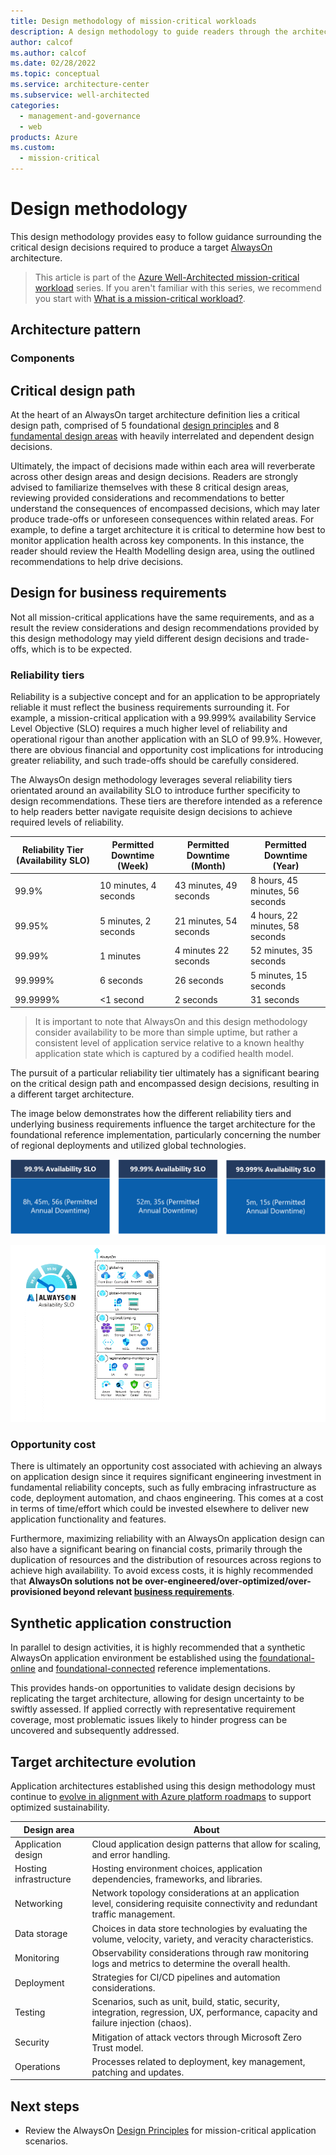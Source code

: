 ```yaml
---
title: Design methodology of mission-critical workloads
description: A design methodology to guide readers through the architectural process of building a mature mission-critical application on Microsoft Azure.
author: calcof
ms.author: calcof
ms.date: 02/28/2022
ms.topic: conceptual
ms.service: architecture-center
ms.subservice: well-architected
categories:
  - management-and-governance
  - web
products: Azure
ms.custom:
  - mission-critical
---
```


# Design methodology

This design methodology provides easy to follow guidance surrounding the critical design decisions required to produce a target [AlwaysOn](https://github.com/azure/alwayson) architecture.

> This article is part of the [Azure Well-Architected mission-critical workload](index.yml) series. If you aren't familiar with this series, we recommend you start with [What is a mission-critical workload?](mission-critical-overview.md#what-is-a-mission-critical-workload).

## Architecture pattern

### Components


## Critical design path

At the heart of an AlwaysOn target architecture definition lies a critical design path, comprised of 5 foundational [design principles](./alwayson-design-principles.md) and 8 [fundamental design areas](./alwayson-design-areas.md) with heavily interrelated and dependent design decisions.

Ultimately, the impact of decisions made within each area will reverberate across other design areas and design decisions. Readers are strongly advised to familiarize themselves with these 8 critical design areas, reviewing provided considerations and recommendations to better understand the consequences of encompassed decisions, which may later produce trade-offs or unforeseen consequences within related areas. For example, to define a target architecture it is critical to determine how best to monitor application health across key components. In this instance, the reader should review the Health Modelling design area, using the outlined recommendations to help drive decisions.

## Design for business requirements

Not all mission-critical applications have the same requirements, and as a result the review considerations and design recommendations provided by this design methodology may yield different design decisions and trade-offs, which is to be expected.

### Reliability tiers

Reliability is a subjective concept and for an application to be appropriately reliable it must reflect the business requirements surrounding it. For example, a mission-critical application with a 99.999% availability Service Level Objective (SLO) requires a much higher level of reliability and operational rigour than another application with an SLO of 99.9%. However, there are obvious financial and opportunity cost implications for introducing greater reliability, and such trade-offs should be carefully considered.

The AlwaysOn design methodology leverages several reliability tiers orientated around an availability SLO to introduce further specificity to design recommendations. These tiers are therefore intended as a reference to help readers better navigate requisite design decisions to achieve required levels of reliability.

|Reliability Tier (Availability SLO)|Permitted Downtime (Week)|Permitted Downtime (Month)|Permitted Downtime (Year)|
|--|--|--|--|
|99.9%|10 minutes, 4 seconds|43 minutes, 49 seconds|8 hours, 45 minutes, 56 seconds|
|99.95%|5 minutes, 2 seconds|21 minutes, 54 seconds|4 hours, 22 minutes, 58 seconds|
|99.99%|1 minutes|4 minutes 22 seconds|52 minutes, 35 seconds|
|99.999%|6 seconds|26 seconds|5 minutes, 15 seconds|
|99.9999%|<1 second|2 seconds|31 seconds|

> It is important to note that AlwaysOn and this design methodology consider availability to be more than simple uptime, but rather a consistent level of application service relative to a known healthy application state which is captured by a codified health model.

The pursuit of a particular reliability tier ultimately has a significant bearing on the critical design path and encompassed design decisions, resulting in a different target architecture.

The image below demonstrates how the different reliability tiers and underlying business requirements influence the target architecture for the foundational reference implementation, particularly concerning the number of regional deployments and utilized global technologies.

![AlwaysOn Reliability Tiers](./images/alwayson-reliability-tiers.png "AlwaysOn Reliability Tiers")

![AlwaysOn SLO Availability Targets](./images/alwayson-slo.gif "AlwaysOn SLO Availability Targets")

### Opportunity cost

There is ultimately an opportunity cost associated with achieving an always on application design since it requires significant engineering investment in fundamental reliability concepts, such as fully embracing infrastructure as code, deployment automation, and chaos engineering. This comes at a cost in terms of time/effort which could be invested elsewhere to deliver new application functionality and features.

Furthermore, maximizing reliability with an AlwaysOn application design can also have a significant bearing on financial costs, primarily through the duplication of resources and the distribution of resources across regions to achieve high availability. To avoid excess costs, it is highly recommended that **AlwaysOn solutions not be over-engineered/over-optimized/over-provisioned beyond relevant [business requirements](/azure/architecture/guide/design-principles/build-for-business)**.

## Synthetic application construction

In parallel to design activities, it is highly recommended that a synthetic AlwaysOn application environment be established using the [foundational-online](https://github.com/Azure/AlwaysOn-Foundational-Online) and [foundational-connected](https://github.com/Azure/AlwaysOn-Foundational-Connected) reference implementations. 

This provides hands-on opportunities to validate design decisions by replicating the target architecture, allowing for design uncertainty to be swiftly assessed. If applied correctly with representative requirement coverage, most problematic issues likely to hinder progress can be uncovered and subsequently addressed.

## Target architecture evolution

Application architectures established using this design methodology must continue to [evolve in alignment with Azure platform roadmaps](/azure/architecture/guide/design-principles/design-for-evolution) to support optimized sustainability.

|Design area|About|
|---|---|
|Application design| Cloud application design patterns that allow for scaling, and error handling. 	|
|Hosting infrastructure| Hosting environment choices, application dependencies, frameworks, and libraries.	|
|Networking| Network topology considerations at an application level, considering requisite connectivity and redundant traffic management.|
|Data storage|Choices in data store technologies by evaluating the volume, velocity, variety, and veracity characteristics.|
|Monitoring|Observability considerations through raw monitoring logs and metrics to determine the overall health.	|
|Deployment| Strategies for CI/CD pipelines and automation considerations.	|
|Testing| Scenarios, such as unit, build, static, security, integration, regression, UX, performance, capacity and failure injection (chaos). |
|Security|Mitigation of attack vectors through Microsoft Zero Trust model.|
|Operations|Processes related to deployment, key management, patching and updates.|

## Next steps

- Review the AlwaysOn [Design Principles](./alwayson-design-principles.md) for mission-critical application scenarios.
